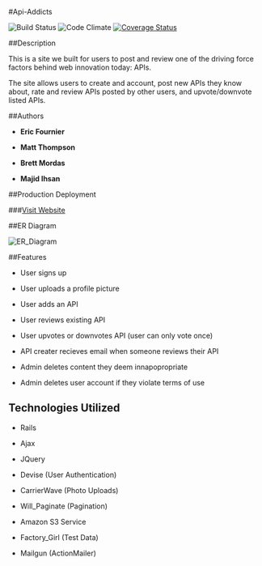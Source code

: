 #Api-Addicts

![Build Status](https://codeship.com/projects/8b992560-dcbb-0133-fcbe-2e9843291021/status?branch=master)
![Code Climate](https://codeclimate.com/github/bmordas11/api-addicts.png)
[![Coverage Status](https://coveralls.io/repos/github/bmordas11/api-addicts/badge.svg?branch=master)](https://coveralls.io/github/bmordas11/api-addicts?branch=master)

##Description

This is a site we built for users to post and review one of the driving force factors behind web innovation today: APIs.

The site allows users to create and account, post new APIs they know about, rate and review APIs posted by other users, and upvote/downvote listed APIs.

##Authors

* **Eric Fournier**

* **Matt Thompson**

* **Brett Mordas**

* **Majid Ihsan**

##Production Deployment

###[Visit Website](http://api-addicts.me/)

##ER Diagram

![ER_Diagram](http://gdurl.com/FI7r)

##Features

* User signs up

* User uploads a profile picture

* User adds an API

* User reviews existing API

* User upvotes or downvotes API (user can only vote once)

* API creater recieves email when someone reviews their API

* Admin deletes content they deem innapopropriate

* Admin deletes user account if they violate terms of use

## Technologies Utilized

* Rails

* Ajax

* JQuery

* Devise (User Authentication)

* CarrierWave (Photo Uploads)

* Will_Paginate (Pagination)

* Amazon S3 Service

* Factory_Girl (Test Data)

* Mailgun (ActionMailer)
